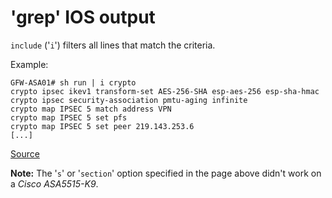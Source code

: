 # 'grep' IOS output

`include` ('`i`') filters all lines that match the criteria. 

Example:
```
GFW-ASA01# sh run | i crypto
crypto ipsec ikev1 transform-set AES-256-SHA esp-aes-256 esp-sha-hmac
crypto ipsec security-association pmtu-aging infinite
crypto map IPSEC 5 match address VPN
crypto map IPSEC 5 set pfs
crypto map IPSEC 5 set peer 219.143.253.6
[...]
```

[Source](https://supportforums.cisco.com/t5/ip-telephony/grep-in-ios-output/td-p/2186041)

**Note:** The '`s`' or '`section`' option specified in the page above didn't work on a *Cisco ASA5515-K9*. 
